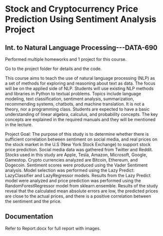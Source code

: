 # Stock and Cryptocurrency Price Prediction Using Sentiment Analysis Project

## Int. to Natural Language Processing---DATA-690

Performed multiple homeworks and 1 project for this course. 

Go to the project folder for details and the code.

This course aims to teach the use of natural language processing (NLP) as a set of methods for 
exploring and reasoning about text as data. The focus will be on the applied side of NLP. Students 
will use existing NLP methods and libraries in Python to textual problems. Topics include 
language modeling, text classification, sentiment analysis, summarization, recommending 
systems, chatbots, and machine translation. It is not a theory, nor a programming class. Students 
are expected to have a basic understanding of linear algebra, calculus, and probability concepts. 
The key concepts are explained in the required manuals and they will be mentioned in the lecture.

Project Goal: The purpose of this study is to determine whether there is sufficient correlation between sentiment on social media, and real prices on the stock market in the U.S (New York Stock Exchange) to support stock price prediction. Social media data was gathered from Twitter and Reddit. Stocks used in this study are Apple, Tesla, Amazon, Microsoft, Google, Gamestop. Crypto currencies analyzed are Bitcoin, Ethereum, and Dogecoin. Sentiment scores were produced using the Vader Sentiment analysis. Model selection was performed using the Lazy Predict: LazyClassifier and LazyRegressor models. Results from the Lazy Predict model were analyzed and price prediction was performed using the RandomForestRegressor model from sklearn.ensemble. Results of the study reveal that the calculated mean absolute errors are low, the predicted prices are close to the actual prices, and there is a positive correlation between the sentiment and the price.

## Documentation
Refer to Report.docx for full report with images. 
